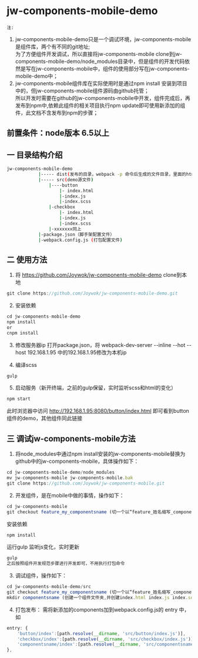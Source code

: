 # jw-components-mobile-demo


`注:` 
1. jw-components-mobile-demo只是一个调试环境，jw-components-mobile是组件库，两个有不同的git地址;  
为了方便组件开发调试，所以直接将jw-components-mobile clone到jw-components-mobile-demo/node_modules目录中，但是组件的开发代码依然是写在jw-components-mobile中，组件的使用部分写在jw-components-mobile-demo中；  
2. jw-components-mobile组件库在实际使用时是通过npm install 安装到项目中的，但jw-components-mobile组件源码由github托管；  
所以开发时需要在github的jw-components-mobile中开发，组件完成后，再发布到npm中,依赖此组件的相关项目执行npm update即可使用新添加的组件，此文档不含发布到npm的步骤；  
	

## 前置条件：node版本 6.5以上


## 一 目录结构介绍

```bash
jw-components-mobile-demo 
			|----- dist(发布的目录，webpack -p 命令后生成的文件目录，里面的html可双击浏览器中运行)
			|----- src(demo源文件)
				|----button
					|- index.html
					|-index.js
					|-index.scss
				|-checkbox
					|- index.html
					|-index.js
					|-index.scss
				|-xxxxxxx同上
			|-package.json（脚手架配置文件）
			|-webpack.config.js (打包配置文件)
```															



## 二 使用方法

1. 将 https://github.com/Joywok/jw-components-mobile-demo clone到本地
```js
git clone https://github.com/Joywok/jw-components-mobile-demo.git
```

2. 安装依赖
```js
cd jw-components-mobile-demo
npm install
or
cnpm install
```

3. 修改服务器ip
打开package.json，将 webpack-dev-server --inline --hot --host 192.168.1.95 中的192.168.1.95修改为本机ip

4. 编译scss
```js
gulp
```
5. 启动服务（新开终端，之前的gulp保留，实时监听scss和html的变化）
```js
npm start
```
此时浏览器中访问 http://192.168.1.95:8080/button/index.html 即可看到button组件的demo，其他组件同此链接


## 三 调试jw-components-mobile方法

1. 将node_modules中通过npm install安装的jw-components-mobile替换为 github中的jw-components-mobile，具体操作如下：
```js
cd jw-components-mobile-demo/node_modules 
mv jw-components-mobile jw-components-mobile.bak
git clone https://github.com/Joywok/jw-components-mobile.git
```	

2. 开发组件，是在mobile中做的事情，操作如下：
```js
cd jw-components-mobile
git checkout feature_my_componentsname (切一个以“feature_姓名缩写_componentsname” 格式命名的新分支)
```	
  安装依赖
```js
npm install
```
  运行gulp 监听js变化，实时更新
```js
gulp
之后按照组件开发规范步骤进行开发即可，不用执行打包命令
```

3. 调试组件，操作如下：
```js
cd jw-components-mobile-demo/src 
git checkout feature_my_componentsname (切一个以“feature_姓名缩写_componentsname” 格式命名的新分支)
mkdir componentsname (创建一个组件文件夹,并创建index.html index.js index.scss文件，就可以引用新开发的组件了)
```

4. 打包发布：
	需将新添加的components加到webpack.config.js的 entry 中，如 
```js
entry: {
	'button/index':[path.resolve(__dirname, 'src/button/index.js')],
	'checkbox/index':[path.resolve(__dirname, 'src/checkbox/index.js')],
	'componentsname/index':[path.resolve(__dirname, 'src/componentsname/index.js')]
},
```




